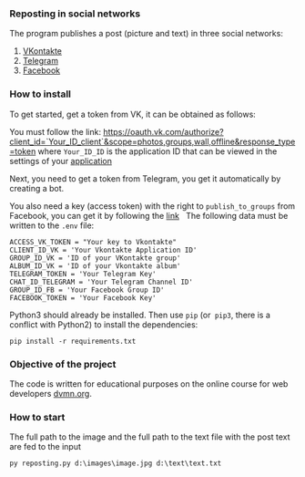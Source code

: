 ### Reposting in social networks
The program publishes a post (picture and text) in three social networks:
1. [VKontakte](https://vk.com/)
2. [Telegram](https://telegram.org/)
3. [Facebook](https://www.facebook.com/)


### How to install
To get started, get a token from VK, it can be obtained as follows:

You must follow the link: https://oauth.vk.com/authorize?client_id=`Your_ID_client`&scope=photos,groups,wall,offline&response_type=token
where `Your_ID_ID` is the application ID that can be viewed in the settings of your [application](https://vk.com/apps?act=manage)

Next, you need to get a token from Telegram, you get it automatically by creating a bot.

You also need a key (access token) with the right to `publish_to_groups` from Facebook, you can get it by following the [link](https://developers.facebook.com/tools/explorer/)
 
The following data must be written to the `.env` file:
```text
ACCESS_VK_TOKEN = "Your key to Vkontakte"
CLIENT_ID_VK = 'Your Vkontakte Application ID'
GROUP_ID_VK = 'ID of your VKontakte group'
ALBUM_ID_VK = 'ID of your Vkontakte album'
TELEGRAM_TOKEN = 'Your Telegram Key'
CHAT_ID_TELEGRAM = 'Your Telegram Channel ID'
GROUP_ID_FB = 'Your Facebook Group ID'
FACEBOOK_TOKEN = 'Your Facebook Key'
```

Python3 should already be installed.
Then use `pip` (or` pip3`, there is a conflict with Python2) to install the dependencies:
```
pip install -r requirements.txt
```


### Objective of the project

The code is written for educational purposes on the online course for web developers [dvmn.org](https://dvmn.org/).

### How to start

The full path to the image and the full path to the text file with the post text are fed to the input
```
py reposting.py d:\images\image.jpg d:\text\text.txt
```